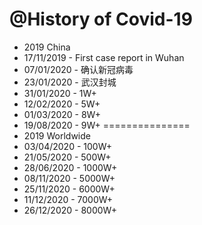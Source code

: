 @History of Covid-19
===============
- 2019 China
- 17/11/2019 - First case report in Wuhan
- 07/01/2020 - 确认新冠病毒
- 23/01/2020 - 武汉封城
- 31/01/2020 - 1W+
- 12/02/2020 - 5W+
- 01/03/2020 - 8W+
- 19/08/2020 - 9W+
===============
- 2019 Worldwide
- 03/04/2020 - 100W+
- 21/05/2020 - 500W+
- 28/06/2020 - 1000W+
- 08/11/2020 - 5000W+
- 25/11/2020 - 6000W+
- 11/12/2020 - 7000W+
- 26/12/2020 - 8000W+
